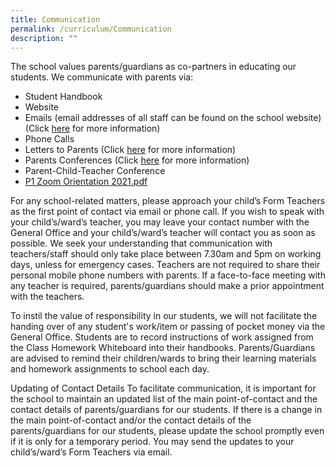 ```yaml
---
title: Communication
permalink: /curriculum/Communication
description: ""
---
```

The school values parents/guardians as co-partners in educating our students. We communicate with parents via:

* Student Handbook
* Website
* Emails (email addresses of all staff can be found on the school website) (Click [here](/about-rss/our-people) for more information)
* Phone Calls
* Letters to Parents  (Click [here](/letters-to-parents) for more information)
* Parents Conferences (Click [here](parents-conferences) for more information)
* Parent-Child-Teacher Conference
* [P1 Zoom Orientation 2021.pdf](https://redswastika.moe.edu.sg/qql/slot/u530/P1%20Zoom%20Orientation%202021[1].pdf)

For any school-related matters, please approach your child’s Form Teachers as the first point of contact via email or phone call. If you wish to speak with your child’s/ward’s teacher, you may leave your contact number with the General Office and your child’s/ward’s teacher will contact you as soon as possible. We seek your understanding that communication with teachers/staff should only take place between 7.30am and 5pm on working days, unless for emergency cases. Teachers are not required to share their personal mobile phone numbers with parents. If a face-to-face meeting with any teacher is required, parents/guardians should make a prior appointment with the teachers.

To instil the value of responsibility in our students, we will not facilitate the handing over of any student's work/item or passing of pocket money via the General Office. Students are to record instructions of work assigned from the Class Homework Whiteboard into their handbooks. Parents/Guardians are advised to remind their children/wards to bring their learning materials and homework assignments to school each day.


Updating of Contact Details
To facilitate communication, it is important for the school to maintain an updated list of the main point-of-contact and the contact details of parents/guardians for our students. If there is a change in the main point-of-contact and/or the contact details of the parents/guardians for our students, please update the school promptly even if it is only for a temporary period. You may send the updates to your child’s/ward’s Form Teachers via email.